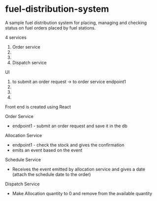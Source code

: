 # fuel-distribution-system
A sample fuel distribution system for placing, managing and checking status on fuel orders placed by fuel stations.

4 services
1. Order service
2.  
3.
4. Dispatch service

UI
1. to submit an order request -> to order service endpoint1
2. 
3.
4.

Front end is created using React

Order Service
* endpoint1 - submit an order request and save it in the db

Allocation Service
* endpoint1 - check the stock and gives the confirmation
* emits an event based on the event

Schedule Service
* Receives the event emitted by allocation service and gives a date (attach the schedule date to the order)

Dispatch Service
* Make Allocation quantity to 0 and remove from the available quantity
